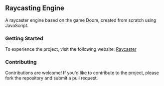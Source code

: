 ## Raycasting Engine

A raycaster engine based on the game Doom, created from scratch using JavaScript.

### Getting Started

To experience the project, visit the following website:
[Raycaster](https://dalton02.github.io/Raycasting/)

### Contributing

Contributions are welcome! If you'd like to contribute to the project, please fork the repository and submit a pull request.


